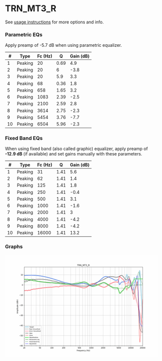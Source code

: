 # TRN_MT3_R
See [usage instructions](https://github.com/jaakkopasanen/AutoEq#usage) for more options and info.

### Parametric EQs
Apply preamp of -5.7 dB when using parametric equalizer.

|   # | Type    |   Fc (Hz) |    Q |   Gain (dB) |
|-----|---------|-----------|------|-------------|
|   1 | Peaking |        20 | 0.69 |         4.9 |
|   2 | Peaking |        20 | 6    |        -3.8 |
|   3 | Peaking |        20 | 5.9  |         3.3 |
|   4 | Peaking |        68 | 0.36 |         1.8 |
|   5 | Peaking |       658 | 1.65 |         3.2 |
|   6 | Peaking |      1083 | 2.39 |        -2.5 |
|   7 | Peaking |      2100 | 2.59 |         2.8 |
|   8 | Peaking |      3614 | 2.75 |        -2.3 |
|   9 | Peaking |      5454 | 3.76 |        -7.7 |
|  10 | Peaking |      6504 | 5.96 |        -2.3 |

### Fixed Band EQs
When using fixed band (also called graphic) equalizer, apply preamp of **-12.9 dB** (if available) and set gains manually with these parameters.

|   # | Type    |   Fc (Hz) |    Q |   Gain (dB) |
|-----|---------|-----------|------|-------------|
|   1 | Peaking |        31 | 1.41 |         5.6 |
|   2 | Peaking |        62 | 1.41 |         1.4 |
|   3 | Peaking |       125 | 1.41 |         1.8 |
|   4 | Peaking |       250 | 1.41 |        -0.4 |
|   5 | Peaking |       500 | 1.41 |         3.1 |
|   6 | Peaking |      1000 | 1.41 |        -1.6 |
|   7 | Peaking |      2000 | 1.41 |         3   |
|   8 | Peaking |      4000 | 1.41 |        -4.2 |
|   9 | Peaking |      8000 | 1.41 |        -4.2 |
|  10 | Peaking |     16000 | 1.41 |        13.2 |

### Graphs
![](./TRN_MT3_R.png)
